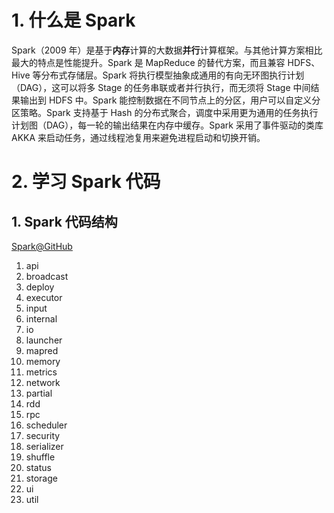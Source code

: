 #  1. 什么是 Spark

Spark（2009 年）是基于**内存**计算的大数据**并行**计算框架。与其他计算方案相比最大的特点是性能提升。Spark 是 MapReduce 的替代方案，而且兼容 HDFS、Hive 等分布式存储层。Spark 将执行模型抽象成通用的有向无环图执行计划（DAG），这可以将多 Stage 的任务串联或者并行执行，而无须将 Stage 中间结果输出到 HDFS 中。Spark 能控制数据在不同节点上的分区，用户可以自定义分区策略。Spark 支持基于 Hash 的分布式聚合，调度中采用更为通用的任务执行计划图（DAG），每一轮的输出结果在内存中缓存。Spark 采用了事件驱动的类库 AKKA 来启动任务，通过线程池复用来避免进程启动和切换开销。

# 2. 学习 Spark 代码

## 1. Spark 代码结构

[Spark@GitHub](https://github.com/apache/spark/tree/master/core/src/main/scala/org/apache/spark)

1. api
2. broadcast
3. deploy
4. executor
5. input
6. internal
7. io
8. launcher
9. mapred
10. memory
11. metrics
12. network
13. partial
14. rdd
15. rpc
16. scheduler
17. security
18. serializer
19. shuffle
20. status
21. storage
22. ui
23. util


